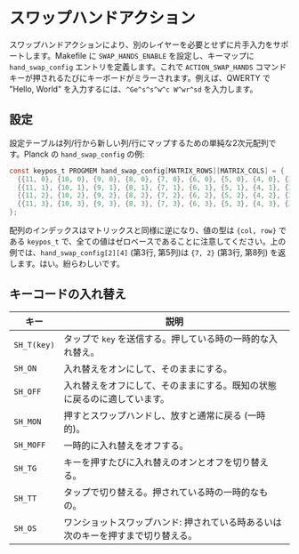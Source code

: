 # スワップハンドアクション

<!---
  original document: 0.8.177:docs/feature_swap_hands.md
  git diff 0.8.177 HEAD -- docs/feature_swap_hands.md | cat
-->

スワップハンドアクションにより、別のレイヤーを必要とせずに片手入力をサポートします。Makefile に `SWAP_HANDS_ENABLE` を設定し、キーマップに `hand_swap_config` エントリを定義します。これで `ACTION_SWAP_HANDS` コマンドキーが押されるたびにキーボードがミラーされます。例えば、QWERTY で "Hello, World" を入力するには、`^Ge^s^s^w^c W^wr^sd` を入力します。

## 設定

設定テーブルは列/行から新しい列/行にマップするための単純な2次元配列です。Planck の `hand_swap_config` の例:

```C
const keypos_t PROGMEM hand_swap_config[MATRIX_ROWS][MATRIX_COLS] = {
  {{11, 0}, {10, 0}, {9, 0}, {8, 0}, {7, 0}, {6, 0}, {5, 0}, {4, 0}, {3, 0}, {2, 0}, {1, 0}, {0, 0}},
  {{11, 1}, {10, 1}, {9, 1}, {8, 1}, {7, 1}, {6, 1}, {5, 1}, {4, 1}, {3, 1}, {2, 1}, {1, 1}, {0, 1}},
  {{11, 2}, {10, 2}, {9, 2}, {8, 2}, {7, 2}, {6, 2}, {5, 2}, {4, 2}, {3, 2}, {2, 2}, {1, 2}, {0, 2}},
  {{11, 3}, {10, 3}, {9, 3}, {8, 3}, {7, 3}, {6, 3}, {5, 3}, {4, 3}, {3, 3}, {2, 3}, {1, 3}, {0, 3}},
};
```

配列のインデックスはマトリックスと同様に逆になり、値の型は `{col, row}` である `keypos_t` で、全ての値はゼロベースであることに注意してください。上の例では、`hand_swap_config[2][4]` (第3行, 第5列)は `{7, 2}` (第3行, 第8列) を返します。はい。紛らわしいです。

## キーコードの入れ替え

| キー | 説明 |
|-----------|-------------------------------------------------------------------------|
| `SH_T(key)` | タップで `key` を送信する。押している時の一時的な入れ替え。 |
| `SH_ON` | 入れ替えをオンにして、そのままにする。 |
| `SH_OFF` | 入れ替えをオフにして、そのままにする。既知の状態に戻るのに適しています。 |
| `SH_MON` | 押すとスワップハンドし、放すと通常に戻る (一時的)。 |
| `SH_MOFF` | 一時的に入れ替えをオフする。 |
| `SH_TG` | キーを押すたびに入れ替えのオンとオフを切り替える。 |
| `SH_TT` | タップで切り替える。押されている時の一時的なもの。 |
| `SH_OS` | ワンショットスワップハンド: 押されている時あるいは次のキーを押すまで切り替える。 |

